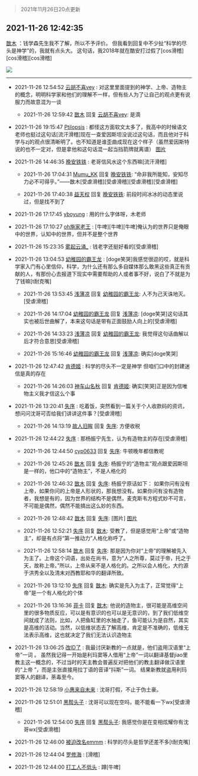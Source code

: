 > 2021年11月26日20点更新
<link rel="stylesheet" href="https://cdn.jsdelivr.net/gh/taotie6/sampleJSON@main/css/photo_show.css">
<meta name="referrer" content="no-referrer" />


 ## 2021-11-26 12:42:35 

 [㪚木](https://www.coolapk.com/feed/31720240?shareKey=NmRlZDY1YTZjYjgzNjFhMDY5YzE~) ：钱学森先生我不了解，所以不予评价。
但我看到回复中不少扯“科学的尽头是神学”的，我就有点头大。
这句话，我2018年就在酷安打过假了[cos滑稽][cos滑稽][cos滑稽] 

<div class="album">
<img class="img-item" src="http://image.coolapk.com/feed/2021/1126/12/1081091_181f07da_1754_0295_882@1080x1292.png" />
</div>

 ------- 

- 2021-11-26 12:54:52 [云胡不喜vey](uid=722155) : 对这里里面提到的神学、上帝、造物主的概念，明明科学家和他们的理解不一样，但有些人为了让自己的观点更有说服力而故意混为一谈 

    - 2021-11-26 12:59:42 [㪚木](uid=1081091) 回复 [云胡不喜vey](uid=722155): 是滴 

- 2021-11-26 19:15:47 [Ptilopsis](uid=1373642) : 都怪这方面软文太多了，我高中的时候语文老师也挺过这句话[流汗滑稽]现在一查爱因斯坦没说过这句话，而且他对于科学与zj的观点很清晰明了。也不知道是谁歪曲成现在这个样子（虽然爱因斯特说的也不一定对，但是拿他和这句话混一起当挡箭牌就离谱） [图片](http://image.coolapk.com/feed/2021/1126/19/1373642_6e3f3631_5345_8869_241@1041x7957.jpeg)

- 2021-11-26 14:46:35 [晚安铁铁](uid=2870621) : 老哥信风水这个东西嘛[流汗滑稽] 

    - 2021-11-26 17:04:31 [Mumu_KK](uid=1355663) 回复 [晚安铁铁](uid=2870621): “命非我所能知，安知尽力必不可得乎。”——㪚木[受虐滑稽][受虐滑稽][受虐滑稽][受虐滑稽] 

    - 2021-11-26 17:40:38 [益天权](uid=1248032) 回复 [晚安铁铁](uid=2870621): 前段时间冰冰的动态里说过，但是找不到了 

- 2021-11-26 17:17:45 [yboyung](uid=3595919) : 用的什么字体呀，木老师 

- 2021-11-26 17:10:27 [oh施家老王](uid=1796584) : [牛啤][牛啤][牛啤]俺认为的世界只是俺眼中的世界，认知中的世界，但并不是整个世界 

- 2021-11-26 15:23:35 [雾起云涌_](uid=1057063) : 钱老字还挺好看的[受虐滑稽] 

- 2021-11-26 13:04:53 [幼稚园的霸王龙](uid=1554606) : [doge笑哭]我感觉很逗的哎，就是科学家入门有心里信仰，科学，为什么还有那么多自媒体那么敢黑这些真正有贡献的人，有那份心去报道下现实中需要帮助的人或者事不好，说白了不就是为了钱嘛[t耐克嘴] 

    - 2021-11-26 13:53:45 [浅薄凉](uid=1630624) 回复 [幼稚园的霸王龙](uid=1554606): 人不为己天诛地灭。[受虐滑稽] 

    - 2021-11-26 14:17:04 [幼稚园的霸王龙](uid=1554606) 回复 [浅薄凉](uid=1630624): [doge笑哭]这句话其实也被后世曲解了，本来这句话是带有正面鼓励人向上的[受虐滑稽] 

    - 2021-11-26 14:33:23 [浅薄凉](uid=1630624) 回复 [幼稚园的霸王龙](uid=1554606): 我觉得这句话曲解以后才符合意思[受虐滑稽] 

    - 2021-11-26 15:16:46 [幼稚园的霸王龙](uid=1554606) 回复 [浅薄凉](uid=1630624): 确实[doge笑哭] 

- 2021-11-26 12:47:42 [肯德姬](uid=1097549) : 科学的尽头不一定是神学 但咱们口中的封建迷信是真的存在 

    - 2021-11-26 14:26:03 [神车山名秋](uid=1030948) 回复 [肯德姬](uid=1097549): 确实[笑哭]正是因为信唯物主义我才信这么个事 

- 2021-11-26 13:20:41 [失序](uid=1009107) : 吃着饭，突然看到一篇关于个人收款码的资讯，想问问沈哥可否给我们讲讲这件事？[受虐滑稽] 

    - 2021-11-26 14:13:19 [故人旧眸](uid=5481001) 回复 [失序](uid=1009107): 方便收税 

- 2021-11-26 12:44:22 [失序](uid=1009107) : 那杨振宁先生，认为有造物主的存在[受虐滑稽] 

    - 2021-11-26 12:44:50 [cyp0633](uid=773302) 回复 [失序](uid=1009107): 牛顿晚年都信教呢 

    - 2021-11-26 12:45:26 [㪚木](uid=1081091) 回复 [失序](uid=1009107): 杨振宁的“造物主”观点跟爱因斯坦是一样的，他口中的“造物主”，不是人格化的 

    - 2021-11-26 12:46:32 [㪚木](uid=1081091) 回复 [失序](uid=1009107): 杨振宁原话如下：
如果你问有没有上帝，如果你问的上帝是人形状的，那我想没有。如果你问有没有造物者，我想是有的，因为世界的结构不是偶然，麦克斯韦方程式妙不可言，不可能是偶然，偶然不能搞出这么妙的东西。 

    - 2021-11-26 12:48:42 [㪚木](uid=1081091) 回复 [失序](uid=1009107): [图片] [图片](http://image.coolapk.com/feed/2021/1126/12/1081091_170bbe1c_2121_6681_815@1080x816.png)

    - 2021-11-26 12:52:21 [失序](uid=1009107) 回复 [㪚木](uid=1081091): 受教了，但是感觉用“上帝”或“造物主”，却是有点将“第一推动力”人格化称呼了。 

    - 2021-11-26 12:58:14 [㪚木](uid=1081091) 回复 [失序](uid=1009107): 那是因为你对“上帝”的理解被先入为主了。上帝这个词语，出处在尚书，意为“人之所尊，莫过于帝，托之于天，故称上帝。”所以，上帝从来不是人格化的。之所以会人格化，大约源于洪秀全以及清末对西教耶和华的翻译所致。 

    - 2021-11-26 13:12:10 [失序](uid=1009107) 回复 [㪚木](uid=1081091): 确实是先入为主了，正常觉得“上帝”是一个有人格化的个体 

    - 2021-11-26 13:16:36 [菲卡](uid=2310379) 回复 [㪚木](uid=1081091): 他说的造物主，很可能是高维空间里的很多物质反应，可以是有意识的也可以是无意识的，到了我们低维空间就成了法则，比如，人把鱼缸里的水抽走了，鱼可能认为是自然，其实是高维的活动。当然，以低维状态去了解高维，肯定是不准确的，低维无法表示高维，这也就决定了我们无法认识造物主 

- 2021-11-26 13:06:25 [改ID了](uid=2025314) : 我最讨厌新教的一点就是，他们盗用汉语里“上帝”一词 。
虽然我记得一开始是利玛窦等人借用“上帝”一词以翻译基督jiao里教主这一概念的，不过当时的天主教会普遍反对把他们的教主翻译做汉语里的“上帝 ”，而是主张直接用拉丁语的音译“抖斯”一词。
结果新教就盗用利玛窦等人的翻译<!--break-->，荼毒至今。 

- 2021-11-26 12:58:19 [小惠来自未来](uid=847097) : 沈哥打假，不止于伪土豪。 

- 2021-11-26 12:51:01 [黑帮头子](uid=2838832) : 沈哥可以现在空吗，能不能看一下wx[受虐滑稽] 

    - 2021-11-26 12:54:00 [失序](uid=1009107) 回复 [黑帮头子](uid=2838832): 我感觉你是在变相炫耀你有沈哥wx[受虐滑稽] 

- 2021-11-26 12:46:00 [被迫改名emmm](uid=3302275) : 科学的尽头是哲学还差不多[t耐克嘴] 

- 2021-11-26 12:44:04 [罗修海](uid=3774701) : [滑稽] 

- 2021-11-26 12:44:00 [打工人不低头](uid=1398190) : 蹲[牛啤] 

